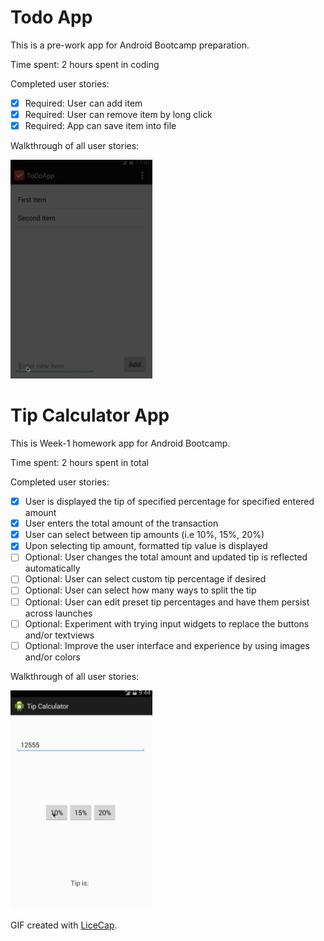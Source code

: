 Todo App
===============

This is a pre-work app for Android Bootcamp preparation.

Time spent: 2 hours spent in coding

Completed user stories:

 * [x] Required: User can add item
 * [x] Required: User can remove item by long click
 * [x] Required: App can save item into file

Walkthrough of all user stories:

<img src="TodoApp.gif" height="350" />

Tip Calculator App
===============

This is Week-1 homework app for Android Bootcamp.

Time spent: 2 hours spent in total

Completed user stories:

 * [x] User is displayed the tip of specified percentage for specified entered amount
 * [x] User enters the total amount of the transaction
 * [x] User can select between tip amounts (i.e 10%, 15%, 20%)
 * [x] Upon selecting tip amount, formatted tip value is displayed
 * [ ] Optional: User changes the total amount and updated tip is reflected automatically
 * [ ] Optional: User can select custom tip percentage if desired
 * [ ] Optional: User can select how many ways to split the tip
 * [ ] Optional: User can edit preset tip percentages and have them persist across launches
 * [ ] Optional: Experiment with trying input widgets to replace the buttons and/or textviews
 * [ ] Optional: Improve the user interface and experience by using images and/or colors

Walkthrough of all user stories:

<img src="TipCalculator.gif" height="350" />

GIF created with [LiceCap](http://www.cockos.com/licecap/).


